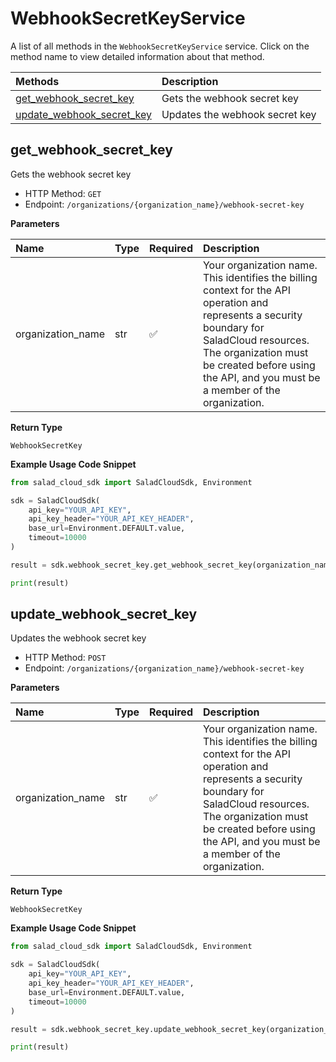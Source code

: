 # WebhookSecretKeyService

A list of all methods in the `WebhookSecretKeyService` service. Click on the method name to view detailed information about that method.

| Methods                                                 | Description                    |
| :------------------------------------------------------ | :----------------------------- |
| [get_webhook_secret_key](#get_webhook_secret_key)       | Gets the webhook secret key    |
| [update_webhook_secret_key](#update_webhook_secret_key) | Updates the webhook secret key |

## get_webhook_secret_key

Gets the webhook secret key

- HTTP Method: `GET`
- Endpoint: `/organizations/{organization_name}/webhook-secret-key`

**Parameters**

| Name              | Type | Required | Description                                                                                                                                                                                                                                         |
| :---------------- | :--- | :------- | :-------------------------------------------------------------------------------------------------------------------------------------------------------------------------------------------------------------------------------------------------- |
| organization_name | str  | ✅       | Your organization name. This identifies the billing context for the API operation and represents a security boundary for SaladCloud resources. The organization must be created before using the API, and you must be a member of the organization. |

**Return Type**

`WebhookSecretKey`

**Example Usage Code Snippet**

```python
from salad_cloud_sdk import SaladCloudSdk, Environment

sdk = SaladCloudSdk(
    api_key="YOUR_API_KEY",
    api_key_header="YOUR_API_KEY_HEADER",
    base_url=Environment.DEFAULT.value,
    timeout=10000
)

result = sdk.webhook_secret_key.get_webhook_secret_key(organization_name="o1yeste00ep44ion-cfbuqm7ankfh00qxjgqhc7gu8nezs4j9l1xu8i")

print(result)
```

## update_webhook_secret_key

Updates the webhook secret key

- HTTP Method: `POST`
- Endpoint: `/organizations/{organization_name}/webhook-secret-key`

**Parameters**

| Name              | Type | Required | Description                                                                                                                                                                                                                                         |
| :---------------- | :--- | :------- | :-------------------------------------------------------------------------------------------------------------------------------------------------------------------------------------------------------------------------------------------------- |
| organization_name | str  | ✅       | Your organization name. This identifies the billing context for the API operation and represents a security boundary for SaladCloud resources. The organization must be created before using the API, and you must be a member of the organization. |

**Return Type**

`WebhookSecretKey`

**Example Usage Code Snippet**

```python
from salad_cloud_sdk import SaladCloudSdk, Environment

sdk = SaladCloudSdk(
    api_key="YOUR_API_KEY",
    api_key_header="YOUR_API_KEY_HEADER",
    base_url=Environment.DEFAULT.value,
    timeout=10000
)

result = sdk.webhook_secret_key.update_webhook_secret_key(organization_name="o1yeste00ep44ion-cfbuqm7ankfh00qxjgqhc7gu8nezs4j9l1xu8i")

print(result)
```
